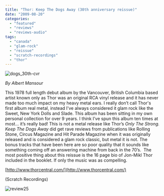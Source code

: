 ```yaml
---
title: "Thor: Keep The Dogs Away (30th anniversary reissue)"
date: "2009-08-20"
categories: 
  - "featured"
  - "reviews"
  - "reviews-audio"
tags: 
  - "canada"
  - "glam-rock"
  - "reissue"
  - "scratch-recordings"
  - "thor"
---
```


![dogs_30th-cvr](http://www.hellbound.ca/wp-content/uploads/2009/08/dogs_30th-cvr-300x263.jpg "dogs_30th-cvr")

_By Albert Mansour_

This 1978 full length debut album by the Vancouver, British Columbia based artist known only as Thor was an original RCA vinyl release and it has never made too much impact on my heavy metal ears. I really don’t call Thor's first album real metal, instead I've always considered it glam rock like the Sweet, New York Dolls and Slade. This album has been sitting in my own personal collection for over 9 years. I think I’ve spun this album ten times at most... it’s really bad! This is not a metal release like Thor’s _Only The Strong._ _Keep The Dogs Away_ did get rave reviews from publications like Rolling Stone, Circus Magazine and Hit Parade Magazine when it was originally released and is considered a glam rock classic, but metal it is not. The bonus tracks that have been here are so poor quality that it sounds like something coming off an answering machine from back in the 70’s.  The most positive thing about this reissue is the 16 page bio of Jon-Mikl Thor included in the booklet. If only the music was as compelling.

[http://www.thorcentral.com/](http://www.thorcentral.com/)

(Scratch Recordings)

![review25](http://www.hellbound.ca/wp-content/uploads/2009/08/review25.png "review25")
